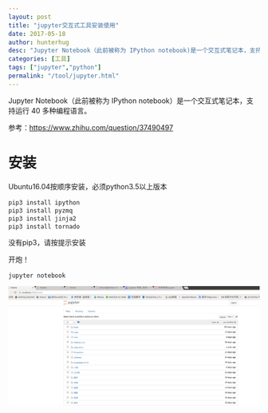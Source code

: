```yaml
---
layout: post
title: "jupyter交互式工具安装使用"
date: 2017-05-18
author: hunterhug
desc: "Jupyter Notebook（此前被称为 IPython notebook)是一个交互式笔记本，支持运行40多种编程语言。"
categories: [工具]
tags: ["jupyter","python"]
permalink: "/tool/jupyter.html"
--- 
```


Jupyter Notebook（此前被称为 IPython notebook）是一个交互式笔记本，支持运行 40 多种编程语言。

参考：https://www.zhihu.com/question/37490497

# 安装

Ubuntu16.04按顺序安装，必须python3.5以上版本

```
pip3 install ipython
pip3 install pyzmq
pip3 install jinja2
pip3 install tornado
```

没有pip3，请按提示安装

开炮！

```
jupyter notebook
```

![](/img/za/jupyter.png)


